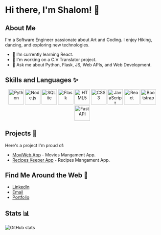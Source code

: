 

<!--
**shalomavi/shalomavi** is a ✨ _special_ ✨ repository because its `README.md` (this file) appears on your GitHub profile.

Here are some ideas to get you started:

- 🔭 I’m currently working on ...
- 🌱 I’m currently learning ...
- 👯 I’m looking to collaborate on ...
- 🤔 I’m looking for help with ...
- 💬 Ask me about ...
- 📫 How to reach me: ...
- 😄 Pronouns: ...
- ⚡ Fun fact: ...
-->
# Hi there, I'm Shalom! 👋

## About Me
I'm a Software Engineer passionate about Art and Coding. I enjoy Hiking, dancing, and exploring new technologies.

- 🌱 I’m currently learning React.
- 💼 I'm working on a C.V Translator project.
- 💬 Ask me about Python, Flask, JS, Web APIs, and Web Development.
          
## Skills and Languages ✨
<p align="center">
  <img src="https://cdn.jsdelivr.net/gh/devicons/devicon/icons/python/python-original.svg" width="50" height="50" alt="Python" />
  <img src="https://cdn.jsdelivr.net/gh/devicons/devicon/icons/nodejs/nodejs-original.svg" width="50" height="50" alt="Node.js" />
  <img src="https://cdn.jsdelivr.net/gh/devicons/devicon/icons/sqlite/sqlite-original-wordmark.svg" width="50" height="50" alt="SQLite" />
  <img src="https://cdn.jsdelivr.net/gh/devicons/devicon/icons/flask/flask-original-wordmark.svg" width="50" height="50" alt="Flask" />
  <img src="https://cdn.jsdelivr.net/gh/devicons/devicon/icons/html5/html5-original.svg" width="50" height="50" alt="HTML5" />
  <img src="https://cdn.jsdelivr.net/gh/devicons/devicon/icons/css3/css3-original.svg" width="50" height="50" alt="CSS3" />
  <img src="https://cdn.jsdelivr.net/gh/devicons/devicon/icons/javascript/javascript-original.svg" width="50" height="50" alt="JavaScript" />
  <img src="https://cdn.jsdelivr.net/gh/devicons/devicon/icons/react/react-original.svg" width="50" height="50" alt="React" />
  <img src="https://cdn.jsdelivr.net/gh/devicons/devicon/icons/bootstrap/bootstrap-original.svg" width="50" height="50" alt="Bootstrap" />
  <img src="https://cdn.jsdelivr.net/gh/devicons/devicon/icons/fastapi/fastapi-original-wordmark.svg" width="50" height="50" alt="FastAPI" />
</p>

## Projects  🚀 
Here's a project I'm proud of:
- [MoviWeb App](https://github.com/shalomavi/moviweb_app) - Movies Mangament App.
- [Recipes Keeper App](https://github.com/shalomavi/recipes_app) - Recipes Mangament App.

## Find Me Around the Web  🔗 
- [LinkedIn](https://www.linkedin.com/in/shalom-avichail/)
- [Email](mailto:shalomavi3@gmail.com)
- [Portfolio](https://shalomavi.github.io/)
<!-- - [Twitter](Your Twitter Profile) -->

## Stats 📊
![GitHub stats](https://github-readme-stats.vercel.app/api?username=shalomavi&show_icons=true&theme=radical)


